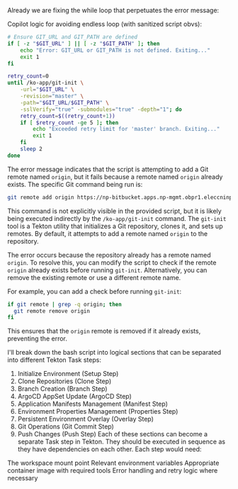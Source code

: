 Already we are fixing the while loop that perpetuates the error message:

Copilot logic for avoiding endless loop (with sanitized script obvs):
 
``` Bash
# Ensure GIT_URL and GIT_PATH are defined
if [ -z "$GIT_URL" ] || [ -z "$GIT_PATH" ]; then
    echo "Error: GIT_URL or GIT_PATH is not defined. Exiting..."
    exit 1
fi

retry_count=0
until /ko-app/git-init \
    -url="$GIT_URL" \
    -revision="master" \
    -path="$GIT_URL/$GIT_PATH" \
    -sslVerify="true" -submodules="true" -depth="1"; do
    retry_count=$((retry_count+1))
    if [ $retry_count -ge 5 ]; then
        echo "Exceeded retry limit for 'master' branch. Exiting..."
        exit 1
    fi
    sleep 2
done
``` 


The error message indicates that the script is attempting to add a Git remote named `origin`, but it fails because a remote named `origin` already exists. The specific Git command being run is:

```bash
git remote add origin https://np-bitbucket.apps.np-mgmt.obpr1.eleccninp.corporg.net/scm/EFE/env-cr-training.git
```

This command is not explicitly visible in the provided script, but it is likely being executed indirectly by the `/ko-app/git-init` command. The `git-init` tool is a Tekton utility that initializes a Git repository, clones it, and sets up remotes. By default, it attempts to add a remote named `origin` to the repository.

The error occurs because the repository already has a remote named `origin`. To resolve this, you can modify the script to check if the remote `origin` already exists before running `git-init`. Alternatively, you can remove the existing remote or use a different remote name.

For example, you can add a check before running `git-init`:

```bash
if git remote | grep -q origin; then
  git remote remove origin
fi
```

This ensures that the `origin` remote is removed if it already exists, preventing the error.


I'll break down the bash script into logical sections that can be separated into different Tekton Task steps:

1. Initialize Environment (Setup Step)
2. Clone Repositories (Clone Step)
3. Branch Creation (Branch Step)
4. ArgoCD AppSet Update (ArgoCD Step)
5. Application Manifests Management (Manifest Step)
6. Environment Properties Management (Properties Step)
7. Persistent Environment Overlay (Overlay Step)
8. Git Operations (Git Commit Step)
9. Push Changes (Push Step)
Each of these sections can become a separate Task step in Tekton. They should be executed in sequence as they have dependencies on each other. Each step would need:

The workspace mount point
Relevant environment variables
Appropriate container image with required tools
Error handling and retry logic where necessary